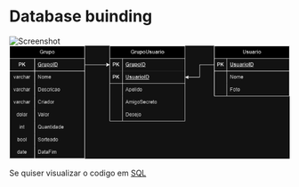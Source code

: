 # Database buinding

![Screenshot](https://viewer.diagrams.net/?tags=%7B%7D&highlight=0000ff&edit=_blank&layers=1&nav=1&title=AmigoChocolate.drawio#R7V1tc%2BI2EP41fOwN4BfIxzMkd52mvV5oe72PChK2qLA8sggkv74SljCgOJgkYE%2BkmUzGWuRF1j67j7SSTMcbLdZfGMiS3ylEpNPvwnXHG3f6%2FavAF%2F%2Bl4LEQhN1uIYgZhoWoVwom%2BAkpoa62xBDlexU5pYTjbF84pWmKpnxPBhijq%2F1qM0r2vzUDMTIEkykgpvQHhjwppMP%2BoJR%2FRThO9Df3wqvikwXQldWT5AmAdLUj8q473ohRyourxXqEiOw73S%2FFfTcVn24bxlDK69wQZXOv113Ov6fXcPg0%2Bjb%2F8fTtl15YqHkAZKme%2BO98CRimqtH8UfeEaH8mLzm4l6Io54BxZTCvKwTCBBzgFDEh6G3KhIAsx5vqhSTBBN6CR7rkWpEuRTO8RvCusJesK0x3K5TJolQ%2BE8onqjHyY0BwnIrrqXh6%2BY0RQ7loyy3IuaqR8AVRl%2BoZEeNoXdl7va1NBJYRXSDOHkUVdUOgAalwrK26KkHRGypZsgsIXREoIMZb1aWtxIUy1ymmGxime9lmdxJ9UUIZfpKWIqpnd%2B24Ka%2FwgoBUwBrAA1FEN268sQcmZEQJlcZOaYoMe8tKkNHsL8BixJUgozjlm44IIvEnumbU%2FRR0AtHWkSj3yrL4k9UZH9E050zgSupAwrwrJE0ccZoppQTNtH6mOl5e31PO6eIUBLzgISYuFA68mjjwzgaDoQGDP3%2BrBIJ4XI4BuROhEqQxKcy2iZygNNsztn22t7c9fNj1h85KRcfPyCb4JRhCJBw3WiWYo0kGprLSSnDHK1z2Bb8wDbZjIe9EAyllZa%2BdrA0QEaVSwIULLVOYG1bftvMNQLiqCuW%2FjhvGgw7WRd0oF1bHaXxb3BkeACZoC2DW1R4evCuAaqm7AII0VTlGOcIo3XMyStg0o%2BgHqQODy8QPBLHWd3E62RmrW0Un2ug7KPhDKG07k7QCG%2FYxh%2BeYo3nmuGqcOXzHHIdOYSFzBAYKbiivTihZyRwV2LCOOTxz1vqFLTOXftwHhJ6anZh97A%2FOFep9N1e8RPaxcI%2F2Zh99c65od%2FbRPz5dDN81kNfRdoE47pvTxU0cd7nHV8FlvW%2FcXf%2Fuv%2B84oI66S%2BDHzSAvMYM8wieN5x59cwb5ANg0AazhMNLkRNI%2FPpH8mJxiTiRdCrImNuwjEHMniyOQixNI4ylI39wV4wjEr8gbf3gCMffGjFE%2BZXgKXDqyDkCsY5HAbaprAYv06uY3z0YjgRk5HI0Ex3fWfUgaCcw1ihHDANKmwdAuEqmCh3UkErqpSBtIJGiaREJzMAEpsZpCQktnIqE5nvgHEEcgtcBhHYEM%2Bo5AWkAgw6YJZGAuisnOspc%2BCsewjz4G5rLY9yVIOYYAuvWQOgixjkP0kzoOaZJDtufYm5uEmDu07iklFpNIaOkWrdAcVU6EBwk%2FdoshdfBhH4W4PVltoBC%2FcQoxR59QAM9mCrF0R1Zo7sgaAw5u8MIxSA14WMcg%2FYrTPe4dQ88e8tHAOPUdQ8NzRX7ftJ8bAVSd8oEgTxBUBaGP%2Frd9ZdjbBgj9lh8C0gtt7hDQntu8ODz4kCd%2FAzPX4A4BvR4u9h0GdjnL%2BnRzNj5p%2FBCQ5w6VPucX9vGJZ2Ys3Svt3gIY6xgldBOYS6QwjzBK46eCBicMLCzIXlo6PRmY44rPGSLYrX%2FVgod15OG59a8WkEfzh4E891o7wyvsYw%2FPXPv6vMAxnaApQ%2B71drUwYh2FBCeEDkchZ6OQxo8CBWbwsJhCCq%2Bwj0IC82DgGOVo7sijDjrsIw8zRiAYI51VFHE3oTFNAbkupRGTzUGaFMo6t3QDCWmaOeL8UZEJWIqhy57h0Brzf3WQENc%2F5fWnQJXG652PxppoinbKxlWaWolyumRT9MJD65814pqSKscYFTlOhgjg%2BGG%2FJe8f0L0mbdNrxjZ6J%2BJR21StaL7VNqJY%2FmBa4Wblr8551%2F8D#%7B%22pageId%22%3A%22c78l6CshhZU_6xbmmQff%22%7D)
![Screenshot](AmigoChocolate.drawio.png)


Se quiser visualizar o codigo em [SQL](AmigoChocolate.sql)
